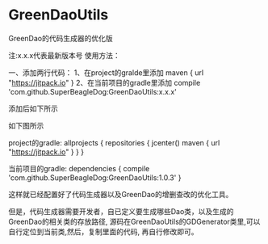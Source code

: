 # GreenDaoUtils
GreenDao的代码生成器的优化版

注:x.x.x代表最新版本号
使用方法：

一、添加两行代码：
1、在project的gralde里添加  maven { url "https://jitpack.io" }
2、在当前项目的gradle里添加   compile 'com.github.SuperBeagleDog:GreenDaoUtils:x.x.x'

添加后如下所示

如下图所示

project的gradle:
allprojects {
    repositories {
        jcenter()
        maven { url "https://jitpack.io" }
    }
}

当前项目的gradle:
dependencies {
    compile 'com.github.SuperBeagleDog:GreenDaoUtils:1.0.3'
}

这样就已经配置好了代码生成器以及GreenDao的增删查改的优化工具。

但是，代码生成器需要开发者，自已定义要生成哪些Dao类，以及生成的GreenDao的相关类的存放路径,
源码在GreenDaoUtils的GDGenerator类里,可以自行定位到当前类,然后，复制里面的代码,
再自行修改即可。
